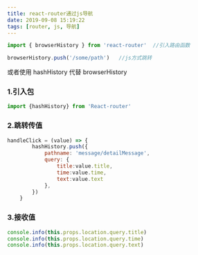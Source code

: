 ```yaml
---
title: react-router通过js导航
date: 2019-09-08 15:19:22
tags: [router, js, 导航]
---
```




```js
import { browserHistory } from 'react-router'  //引入路由函数

browserHistory.push('/some/path')   //js方式跳转
```

或者使用 hashHistory 代替 browserHistory



### 1.引入包 

```js
import {hashHistory} from 'React-router'
```

### 2.跳转传值

```js
handleClick = (value) => {
        hashHistory.push({
            pathname: 'message/detailMessage',
            query: {
                title:value.title,
                time:value.time,
                text:value.text
            },
        })
    }
```

### 3.接收值

```js
console.info(this.props.location.query.title)
console.info(this.props.location.query.time)
console.info(this.props.location.query.text)
```

